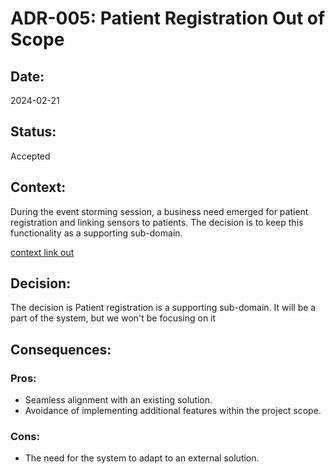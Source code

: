 # ADR-005: Patient Registration Out of Scope

## Date:
2024-02-21

## Status:
Accepted

## Context:
During the event storming session, a business need emerged for patient registration and linking sensors to patients. The decision is to keep this functionality as a supporting sub-domain. 

[context link out]([/EventStorming/EventStorming.md#summary)

## Decision:
The decision is Patient registration is a supporting sub-domain. It will be a part of the system, but we won't be focusing on it

## Consequences:
### Pros:
- Seamless alignment with an existing solution.
- Avoidance of implementing additional features within the project scope.

### Cons:
- The need for the system to adapt to an external solution.

